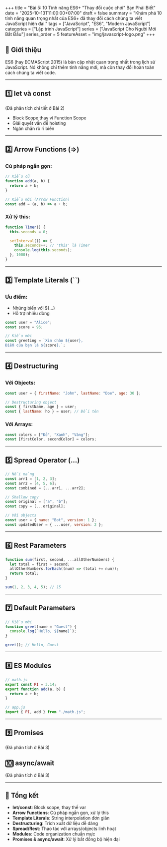 +++
title = "Bài 5: 10 Tính năng ES6+ \"Thay đổi cuộc chơi\" Bạn Phải Biết"
date = "2025-10-13T11:00:00+07:00"
draft = false
summary = "Khám phá 10 tính năng quan trọng nhất của ES6+ đã thay đổi cách chúng ta viết JavaScript hiện đại."
tags = ["JavaScript", "ES6", "Modern JavaScript"]
categories = ["Lập trình JavaScript"]
series = ["JavaScript Cho Người Mới Bắt Đầu"]
series_order = 5
featureAsset = "img/javascript-logo.png"
+++

## 🚀 Giới thiệu

ES6 (hay ECMAScript 2015) là bản cập nhật quan trọng nhất trong lịch sử JavaScript. Nó không chỉ thêm tính năng mới, mà còn thay đổi hoàn toàn cách chúng ta viết code.

---

## 1️⃣ let và const

(Đã phân tích chi tiết ở Bài 2)

- Block Scope thay vì Function Scope
- Giải quyết vấn đề hoisting
- Ngăn chặn rò rỉ biến

---

## 2️⃣ Arrow Functions (=>)

### Cú pháp ngắn gọn:

```javascript
// Kiểu cũ
function add(a, b) {
  return a + b;
}

// Kiểu mới (Arrow Function)
const add = (a, b) => a + b;
```

### Xử lý this:

```javascript
function Timer() {
  this.seconds = 0;

  setInterval(() => {
    this.seconds++; // 'this' là Timer
    console.log(this.seconds);
  }, 1000);
}
```

---

## 3️⃣ Template Literals (``)

### Ưu điểm:

- Nhúng biến với ${...}
- Hỗ trợ nhiều dòng

```javascript
const user = "Alice";
const score = 95;

// Kiểu mới
const greeting = `Xin chào ${user},
Điểm của bạn là ${score}.`;
```

---

## 4️⃣ Destructuring

### Với Objects:

```javascript
const user = { firstName: "John", lastName: "Doe", age: 30 };

// Destructuring object
const { firstName, age } = user;
const { lastName: ho } = user; // Đổi tên
```

### Với Arrays:

```javascript
const colors = ["Đỏ", "Xanh", "Vàng"];
const [firstColor, secondColor] = colors;
```

---

## 5️⃣ Spread Operator (...)

```javascript
// Nối mảng
const arr1 = [1, 2, 3];
const arr2 = [4, 5, 6];
const combined = [...arr1, ...arr2];

// Shallow copy
const original = ["a", "b"];
const copy = [...original];

// Với objects
const user = { name: "Bot", version: 1 };
const updatedUser = { ...user, version: 2 };
```

---

## 6️⃣ Rest Parameters

```javascript
function sum(first, second, ...allOtherNumbers) {
  let total = first + second;
  allOtherNumbers.forEach((num) => (total += num));
  return total;
}

sum(1, 2, 3, 4, 5); // 15
```

---

## 7️⃣ Default Parameters

```javascript
// Kiểu mới
function greet(name = "Guest") {
  console.log(`Hello, ${name}`);
}

greet(); // Hello, Guest
```

---

## 8️⃣ ES Modules

```javascript
// math.js
export const PI = 3.14;
export function add(a, b) {
  return a + b;
}

// app.js
import { PI, add } from "./math.js";
```

---

## 9️⃣ Promises

(Đã phân tích ở Bài 3)

## 🔟 async/await

(Đã phân tích ở Bài 3)

---

## 🎯 Tổng kết

- **let/const**: Block scope, thay thế var
- **Arrow Functions**: Cú pháp ngắn gọn, xử lý this
- **Template Literals**: String interpolation đơn giản
- **Destructuring**: Trích xuất dữ liệu dễ dàng
- **Spread/Rest**: Thao tác với arrays/objects linh hoạt
- **Modules**: Code organization chuẩn mực
- **Promises & async/await**: Xử lý bất đồng bộ hiện đại
